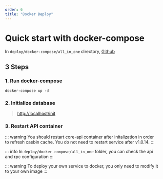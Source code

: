 ```yaml
---
order: 6
title: "Docker Deploy"
---
```


# Quick start with docker-compose

In `deploy/docker-compose/all_in_one` directory, [Github](https://github.com/suyuan32/simple-admin-core/tree/master/deploy/docker-compose/all_in_one)

## 3 Steps

### 1. Run docker-compose

```shell
docker-compose up -d
```

### 2. Initialize database

> <http://localhost/init>

### 3. Restart API container

::: warning
You should restart core-api container after initalization in order to refresh casbin cache. You do not need to restart service after v1.0.14.
:::

::: info
In `deploy/docker-compose/all_in_one` folder, you can check the api and rpc configuration
:::

::: warning
To deploy your own service to docker, you only need to modify it to your own image
:::
